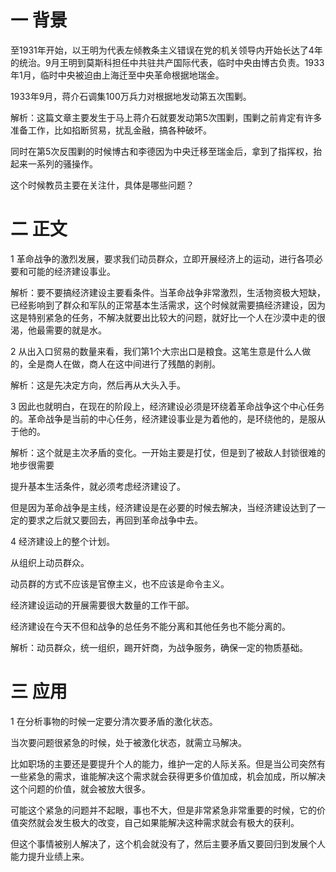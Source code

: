# 一 背景

至1931年开始，以王明为代表左倾教条主义错误在党的机关领导内开始长达了4年的统治。9月王明到莫斯科担任中共驻共产国际代表，临时中央由博古负责。1933年1月，临时中央被迫由上海迁至中央革命根据地瑞金。



1933年9月，蒋介石调集100万兵力对根据地发动第五次围剿。

解析：这篇文章主要发生于马上蒋介石就要发动第5次围剿，围剿之前肯定有许多准备工作，比如掐断贸易，扰乱金融，搞各种破坏。

同时在第5次反围剿的时候博古和李德因为中央迁移至瑞金后，拿到了指挥权，抬起来一系列的骚操作。

这个时候教员主要在关注什，具体是哪些问题？

# 二  正文

1 革命战争的激烈发展，要求我们动员群众，立即开展经济上的运动，进行各项必要和可能的经济建设事业。

解析：要不要搞经济建设主要看条件。当革命战争非常激烈，生活物资极大短缺，已经影响到了群众和军队的正常基本生活需求，这个时候就需要搞经济建设，因为这是特别紧急的任务，不解决就要出比较大的问题，就好比一个人在沙漠中走的很渴，他最需要的就是水。



2 从出入口贸易的数量来看，我们第1个大宗出口是粮食。这笔生意是什么人做的，全是商人在做，商人在这中间进行了残酷的剥削。

解析：这是先决定方向，然后再从大头入手。



3  因此也就明白，在现在的阶段上，经济建设必须是环绕着革命战争这个中心任务的。革命战争是当前的中心任务，经济建设事业是为着他的，是环绕他的，是服从于他的。

解析：这个就是主次矛盾的变化。一开始主要是打仗，但是到了被敌人封锁很难的地步很需要

提升基本生活条件，就必须考虑经济建设了。

但是因为革命战争是主线，经济建设是在必要的时候去解决，当经济建设达到了一定的要求之后就又要回去，再回到革命战争中去。



4  经济建设上的整个计划。

从组织上动员群众。

动员群的方式不应该是官僚主义，也不应该是命令主义。

经济建设运动的开展需要很大数量的工作干部。

经济建设在今天不但和战争的总任务不能分离和其他任务也不能分离的。

解析：动员群众，统一组织，踢开奸商，为战争服务，确保一定的物质基础。



# 三 应用

1 在分析事物的时候一定要分清次要矛盾的激化状态。



当次要问题很紧急的时候，处于被激化状态，就需立马解决。



比如职场的主要还是要提升个人的能力，维护一定的人际关系。但是当公司突然有一些紧急的需求，谁能解决这个需求就会获得更多价值加成，机会加成，所以解决这个问题的价值，就会被放大很多。



可能这个紧急的问题并不起眼，事也不大，但是非常紧急非常重要的时候，它的价值突然就会发生极大的改变，自己如果能解决这种需求就会有极大的获利。



但这个事情被别人解决了，这个机会就没有了，然后主要矛盾又要回归到发展个人能力提升业绩上来。